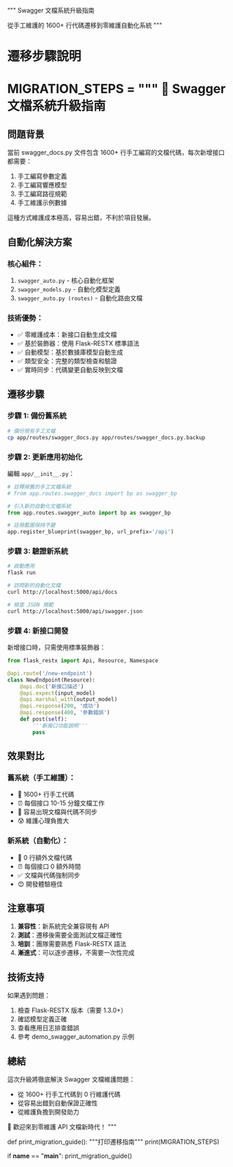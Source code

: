 """
Swagger 文檔系統升級指南

從手工維護的 1600+ 行代碼遷移到零維護自動化系統
"""

# 遷移步驟說明
MIGRATION_STEPS = """
🔄 Swagger 文檔系統升級指南
================================

## 問題背景
當前 swagger_docs.py 文件包含 1600+ 行手工編寫的文檔代碼，每次新增接口都需要：
1. 手工編寫參數定義
2. 手工編寫響應模型  
3. 手工編寫路徑規範
4. 手工維護示例數據

這種方式維護成本極高，容易出錯，不利於項目發展。

## 自動化解決方案

### 核心組件：
1. `swagger_auto.py` - 核心自動化框架
2. `swagger_models.py` - 自動化模型定義  
3. `swagger_auto.py (routes)` - 自動化路由文檔

### 技術優勢：
- ✅ 零維護成本：新接口自動生成文檔
- ✅ 基於裝飾器：使用 Flask-RESTX 標準語法
- ✅ 自動模型：基於數據庫模型自動生成
- ✅ 類型安全：完整的類型檢查和驗證
- ✅ 實時同步：代碼變更自動反映到文檔

## 遷移步驟

### 步驟 1: 備份舊系統
```bash
# 備份現有手工文檔
cp app/routes/swagger_docs.py app/routes/swagger_docs.py.backup
```

### 步驟 2: 更新應用初始化
編輯 `app/__init__.py`：

```python
# 註釋掉舊的手工文檔系統
# from app.routes.swagger_docs import bp as swagger_bp

# 引入新的自動化文檔系統  
from app.routes.swagger_auto import bp as swagger_bp

# 註冊藍圖保持不變
app.register_blueprint(swagger_bp, url_prefix='/api')
```

### 步驟 3: 驗證新系統
```bash
# 啟動應用
flask run

# 訪問新的自動化文檔
curl http://localhost:5000/api/docs

# 檢查 JSON 規範
curl http://localhost:5000/api/swagger.json
```

### 步驟 4: 新接口開發
新增接口時，只需使用標準裝飾器：

```python
from flask_restx import Api, Resource, Namespace

@api.route('/new-endpoint')
class NewEndpoint(Resource):
    @api.doc('新接口描述')
    @api.expect(input_model)
    @api.marshal_with(output_model) 
    @api.response(200, '成功')
    @api.response(400, '參數錯誤')
    def post(self):
        '''新接口功能說明'''
        pass
```

## 效果對比

### 舊系統（手工維護）：
- 📄 1600+ 行手工代碼
- ⏰ 每個接口 10-15 分鐘文檔工作
- 🐛 容易出現文檔與代碼不同步
- 😰 維護心理負擔大

### 新系統（自動化）：
- 📄 0 行額外文檔代碼  
- ⏰ 每個接口 0 額外時間
- ✅ 文檔與代碼強制同步
- 😊 開發體驗極佳

## 注意事項

1. **兼容性**：新系統完全兼容現有 API
2. **測試**：遷移後需要全面測試文檔正確性  
3. **培訓**：團隊需要熟悉 Flask-RESTX 語法
4. **漸進式**：可以逐步遷移，不需要一次性完成

## 技術支持

如果遇到問題：
1. 檢查 Flask-RESTX 版本（需要 1.3.0+）
2. 確認模型定義正確
3. 查看應用日志排查錯誤
4. 參考 demo_swagger_automation.py 示例

## 總結

這次升級將徹底解決 Swagger 文檔維護問題：
- 從 1600+ 行手工代碼到 0 行維護代碼
- 從容易出錯到自動保證正確性  
- 從維護負擔到開發助力

🎉 歡迎來到零維護 API 文檔新時代！
"""

def print_migration_guide():
    """打印遷移指南"""
    print(MIGRATION_STEPS)

if __name__ == "__main__":
    print_migration_guide()